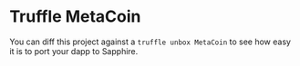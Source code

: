# Truffle MetaCoin

You can diff this project against a `truffle unbox MetaCoin` to see how easy it is to port your dapp to Sapphire.
